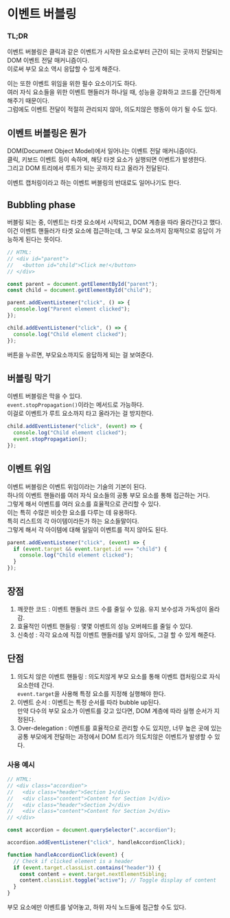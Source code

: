 # 이벤트 버블링

### TL;DR

이벤트 버블링은 클릭과 같은 이벤트가 시작한 요소로부터 근간이 되는 곳까지 전달되는 DOM 이벤트 전달 매커니즘이다. <br />
이로써 부모 요소 역시 응답할 수 있게 해준다.

이는 또한 이벤트 위임을 위한 필수 요소이기도 하다. <br />
여러 자식 요소들을 위한 이벤트 핸들러가 하나일 때, 성능을 강화하고 코드를 간단하게 해주기 때문이다. <br />
그럼에도 이벤트 전달이 적절히 관리되지 않아, 의도치않은 행동이 야기 될 수도 있다.

## 이벤트 버블링은 뭔가

DOM(Document Object Model)에서 일어나는 이벤트 전달 매커니즘이다. <br />
클릭, 키보드 이벤트 등이 속하며, 해당 타겟 요소가 실행되면 이벤트가 발생한다. <br />
그리고 DOM 트리에서 루트가 되는 곳까지 타고 올라가 전달된다.

이벤트 캡처링이라고 하는 이벤트 버블링의 반대로도 일어나기도 한다.

## Bubbling phase

버블링 되는 중, 이벤트는 타겟 요소에서 시작되고, DOM 계층을 따라 올라간다고 했다. <br />
이건 이벤트 핸들러가 타겟 요소에 접근하는데, 그 부모 요소까지 잠재적으로 응답이 가능하게 된다는 뜻이다.

```javascript
// HTML:
// <div id="parent">
//   <button id="child">Click me!</button>
// </div>

const parent = document.getElementById("parent");
const child = document.getElementById("child");

parent.addEventListener("click", () => {
  console.log("Parent element clicked");
});

child.addEventListener("click", () => {
  console.log("Child element clicked");
});
```

버튼을 누르면, 부모요소까지도 응답하게 되는 걸 보여준다.

## 버블링 막기

이벤트 버블링은 막을 수 있다. <br />
`event.stopPropagation()`이라는 메서드로 가능하다. <br />
이걸로 이벤트가 루트 요소까지 타고 올라가는 걸 방지한다.

```javascript
child.addEventListener("click", (event) => {
  console.log("Child element clicked");
  event.stopPropagation();
});
```

## 이벤트 위임

이벤트 버블링은 이벤트 위임이라는 기술의 기본이 된다. <br />
하나의 이벤트 핸들러를 여러 자식 요소들의 공통 부모 요소를 통해 접근하는 거다. <br />
그렇게 해서 이벤트를 여러 요소를 효율적으로 관리할 수 있다. <br />
이는 특히 수많은 비슷한 요소를 다루는 데 유용하다. <br />
특히 리스트의 각 아이템이라든가 하는 요소들말이다. <br />
그렇게 해서 각 아이템에 대해 일일이 이벤트를 적지 않아도 된다.

```javascript
parent.addEventListener("click", (event) => {
  if (event.target && event.target.id === "child") {
    console.log("Child element clicked");
  }
});
```

## 장점

1. 깨끗한 코드 : 이벤트 핸들러 코드 수를 줄일 수 있음. 유지 보수성과 가독성이 올라감. <br />
2. 효율적인 이벤트 핸들링 : 몇몇 이벤트의 성능 오버헤드를 줄일 수 있다. <br />
3. 신축성 : 각각 요소에 직접 이벤트 핸들러를 넣지 않아도, 그걸 할 수 있게 해준다.

## 단점

1. 의도치 않은 이벤트 핸들링 : 의도치않게 부모 요소를 통해 이벤트 캡처링으로 자식 요소한테 간다. <br />
   `event.target`을 사용해 특정 요소를 지정해 실행해야 한다. <br />
2. 이벤트 순서 : 이벤트는 특정 순서를 따라 bubble up된다. <br />
   만약 다수의 부모 요소가 이벤트를 갖고 있다면, DOM 계층에 따라 실행 순서가 지정된다. <br />
3. Over-delegation : 이벤트를 효율적으로 관리할 수도 있지만, 너무 높은 곳에 있는 공통 부모에게 전달하는 과정에서 DOM 트리가 의도치않은 이벤트가 발생할 수 있다.

### 사용 예시

```javascript
// HTML:
// <div class="accordion">
//   <div class="header">Section 1</div>
//   <div class="content">Content for Section 1</div>
//   <div class="header">Section 2</div>
//   <div class="content">Content for Section 2</div>
// </div>

const accordion = document.querySelector(".accordion");

accordion.addEventListener("click", handleAccordionClick);

function handleAccordionClick(event) {
  // Check if clicked element is a header
  if (event.target.classList.contains("header")) {
    const content = event.target.nextElementSibling;
    content.classList.toggle("active"); // Toggle display of content
  }
}
```

부모 요소에만 이벤트를 넣어놓고, 하위 자식 노드들에 접근할 수도 있다.
